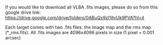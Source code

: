 If you would like to download all VLBA .fits images, please do so from this google drive link:
https://drive.google.com/drive/folders/0ABuQx9zl1jhrUk9PVA?hl=it

Each target comes with two .fits files: the image map and the rms map (*_rms.fits).
All .fits images are 4096x4096 pixels in size (1 pixel = 0.001 arcsec)
